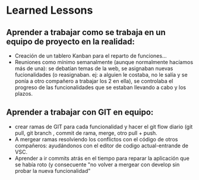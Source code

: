 # Learned Lessons

## Aprender a trabajar como se trabaja en un equipo de proyecto en la realidad:

  * Creación de un tablero Kanban para el reparto de funciones...
  * Reuniones como mínimo semanalmente (aunque normalmente hacíamos más de una): se debatían temas de la web, se asignaban nuevas fucionalidades (o reasignaban. ej: a alguien le costaba, no le salía y se ponía a otro compañero a trabajar los 2 en ella), se controlaba el progreso de las funcionalidades que se estaban llevando a cabo y los plazos.

## Aprender a trabajar con GIT en equipo:

  * crear ramas de GIT para cada funcionalidad y hacer el git flow diario (git pull, git branch <nueva rama>, commit de rama, merge, otro pull + push.
  * A mergear ramas resolviendo los conflictos con el código de otros compañeros: ayudándonos con el editor de codigo actual-entrande de VSC.
  * Aprender a ir commits atrás en el tiempo para reparar la aplicación que se había roto (y consecuente "no volver a mergear con develop sin probar la nueva funcionalidad"

## 
